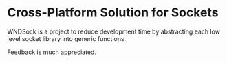 <h1> Cross-Platform Solution for Sockets </h1>
<p> WNDSock is a project to reduce development time by abstracting each low level socket library into generic functions. </p>
<p> Feedback is much appreciated. </p>
